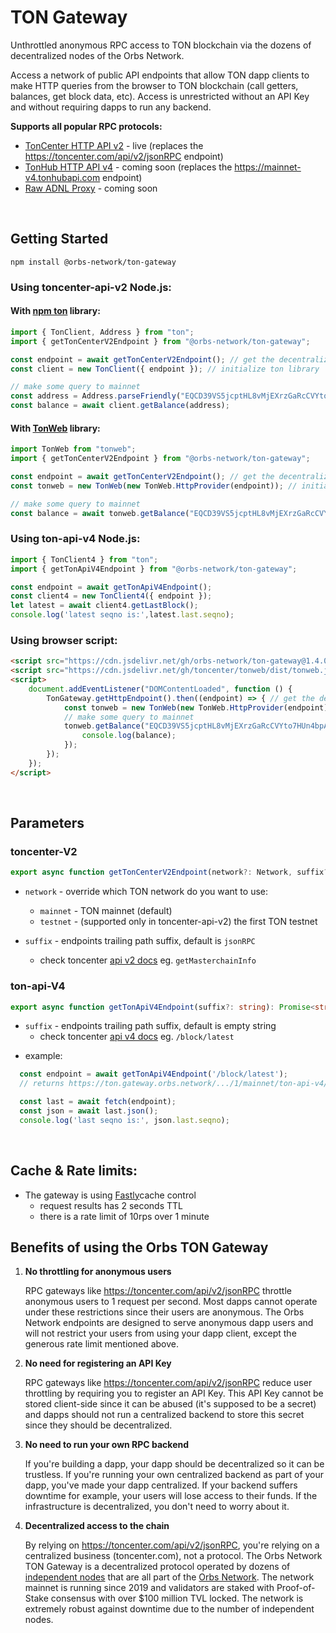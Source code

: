 # TON Gateway

Unthrottled anonymous RPC access to TON blockchain via the dozens of decentralized nodes of the Orbs Network.

Access a network of public API endpoints that allow TON dapp clients to make HTTP queries from the browser to TON blockchain (call getters, balances, get block data, etc). Access is unrestricted without an API Key and without requiring dapps to run any backend.

**Supports all popular RPC protocols:**
* [TonCenter HTTP API v2](https://toncenter.com/api/v2/) - live (replaces the https://toncenter.com/api/v2/jsonRPC endpoint)
* [TonHub HTTP API v4](https://github.com/ton-foundation/ton-api-v4) - coming soon (replaces the https://mainnet-v4.tonhubapi.com endpoint)
* [Raw ADNL Proxy](https://github.com/ton-community/ton-lite-client) - coming soon

&nbsp;

## Getting Started
```
npm install @orbs-network/ton-gateway
```
### Using toncenter-api-v2 Node.js:

#### With [npm ton](https://github.com/tonwhales/ton) library:

```ts
import { TonClient, Address } from "ton";
import { getTonCenterV2Endpoint } from "@orbs-network/ton-gateway";

const endpoint = await getTonCenterV2Endpoint(); // get the decentralized RPC endpoint
const client = new TonClient({ endpoint }); // initialize ton library

// make some query to mainnet
const address = Address.parseFriendly("EQCD39VS5jcptHL8vMjEXrzGaRcCVYto7HUn4bpAOg8xqB2N").address;
const balance = await client.getBalance(address);
```

#### With [TonWeb](https://github.com/toncenter/tonweb) library:

```js
import TonWeb from "tonweb";
import { getTonCenterV2Endpoint } from "@orbs-network/ton-gateway";

const endpoint = await getTonCenterV2Endpoint(); // get the decentralized RPC endpoint
const tonweb = new TonWeb(new TonWeb.HttpProvider(endpoint)); // initialize tonweb library

// make some query to mainnet
const balance = await tonweb.getBalance("EQCD39VS5jcptHL8vMjEXrzGaRcCVYto7HUn4bpAOg8xqB2N");
```
### Using ton-api-v4 Node.js:
```js
import { TonClient4 } from "ton";
import { getTonApiV4Endpoint } from "@orbs-network/ton-gateway";

const endpoint = await getTonApiV4Endpoint();
const client4 = new TonClient4({ endpoint });
let latest = await client4.getLastBlock();
console.log('latest seqno is:',latest.last.seqno);
```

### Using browser script:

```html
<script src="https://cdn.jsdelivr.net/gh/orbs-network/ton-gateway@1.4.0/dist/index.min.js"></script>
<script src="https://cdn.jsdelivr.net/gh/toncenter/tonweb/dist/tonweb.js"></script>
<script>
    document.addEventListener("DOMContentLoaded", function () {
        TonGateway.getHttpEndpoint().then((endpoint) => { // get the decentralized RPC endpoint
            const tonweb = new TonWeb(new TonWeb.HttpProvider(endpoint)); // initialize tonweb library
            // make some query to mainnet
            tonweb.getBalance("EQCD39VS5jcptHL8vMjEXrzGaRcCVYto7HUn4bpAOg8xqB2N").then((balance) => {
                console.log(balance);
            });
        });
    });
</script>
```

&nbsp;


## Parameters

### toncenter-V2
```ts
export async function getTonCenterV2Endpoint(network?: Network, suffix?: string): Promise<string> 
```
* `network` - override which TON network do you want to use:
  * `mainnet` - TON mainnet (default)
  * `testnet` - (supported only in toncenter-api-v2) the first TON testnet

* `suffix` - endpoints trailing path suffix, default is `jsonRPC`
  * check toncenter [api v2 docs](https://toncenter.com/api/v2/) eg. `getMasterchainInfo`

### ton-api-V4
```ts
export async function getTonApiV4Endpoint(suffix?: string): Promise<string> 
```
* `suffix` - endpoints trailing path suffix, default is empty string 
  * check toncenter [api v4 docs](https://github.com/orbs-network/ton-api-v4/blob/main/README.md) eg. `/block/latest`

- example:
```ts
  const endpoint = await getTonApiV4Endpoint('/block/latest');
  // returns https://ton.gateway.orbs.network/.../1/mainnet/ton-api-v4/block/latest

  const last = await fetch(endpoint);    
  const json = await last.json();
  console.log('last seqno is:', json.last.seqno);
```

    
&nbsp;  

## Cache & Rate limits:
* The gateway is using [Fastly](https://manage.fastly.com/)cache control
    * request results has 2 seconds TTL
    * there is a rate limit of 10rps over 1 minute  
## Benefits of using the Orbs TON Gateway

1. **No throttling for anonymous users**

    RPC gateways like https://toncenter.com/api/v2/jsonRPC throttle anonymous users to 1 request per second. Most dapps cannot operate under these restrictions since their users are anonymous. The Orbs Network endpoints are designed to serve anonymous dapp users and will not restrict your users from using your dapp client, except the generous rate limit mentioned above.
    
2. **No need for registering an API Key**

    RPC gateways like https://toncenter.com/api/v2/jsonRPC reduce user throttling by requiring you to register an API Key. This API Key cannot be stored client-side since it can be abused (it's supposed to be a secret) and dapps should not run a centralized backend to store this secret since they should be decentralized.

3. **No need to run your own RPC backend**

    If you're building a dapp, your dapp should be decentralized so it can be trustless. If you're running your own centralized backend as part of your dapp, you've made your dapp centralized. If your backend suffers downtime for example, your users will lose access to their funds. If the infrastructure is decentralized, you don't need to worry about it.
    
4. **Decentralized access to the chain**

    By relying on https://toncenter.com/api/v2/jsonRPC, you're relying on a centralized business (toncenter.com), not a protocol. The Orbs Network TON Gateway is a decentralized protocol operated by dozens of [independent nodes](https://status.orbs.network) that are all part of the [Orbs Network](https://github.com/orbs-network). The network mainnet is running since 2019 and validators are staked with Proof-of-Stake consensus with over $100 million TVL locked. The network is extremely robust against downtime due to the number of independent nodes.
